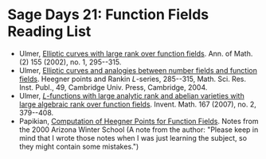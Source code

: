 

# Sage Days 21: Function Fields Reading List

* Ulmer, <a href="days21/readinglist/ulmer-ff-rank.pdf">Elliptic curves with large rank over function fields</a>. Ann. of Math. (2) 155 (2002), no. 1, 295--315. 
* Ulmer, <a href="days21/readinglist/ulmer-nf-ff.pdf">Elliptic curves and analogies between number fields and function fields</a>. Heegner points and Rankin $L$-series, 285--315, Math. Sci. Res. Inst. Publ., 49, Cambridge Univ. Press, Cambridge, 2004. 
* Ulmer, <a href="days21/readinglist/ulmer-invent-math-2007.pdf">$L$-functions with large analytic rank and abelian varieties with large algebraic rank over function fields</a>. Invent. Math. 167 (2007), no. 2, 379--408. 
* Papikian, <a href="days21/readinglist/papikian-aws-2000.pdf">Computation of Heegner Points for Function Fields</a>. Notes from the 2000 Arizona Winter School (A note from the author: "Please keep in mind that I wrote those notes when I was just learning the subject, so they might contain some mistakes.") 